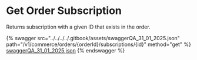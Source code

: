 # Get Order Subscription

Returns subscription with a given ID that exists in the order.



{% swagger src="../../../../.gitbook/assets/swaggerQA_31_01_2025.json" path="/v1/commerce/orders/{orderId}/subscriptions/{id}" method="get" %}
[swaggerQA_31_01_2025.json](../../../../.gitbook/assets/swaggerQA_31_01_2025.json)
{% endswagger %}
